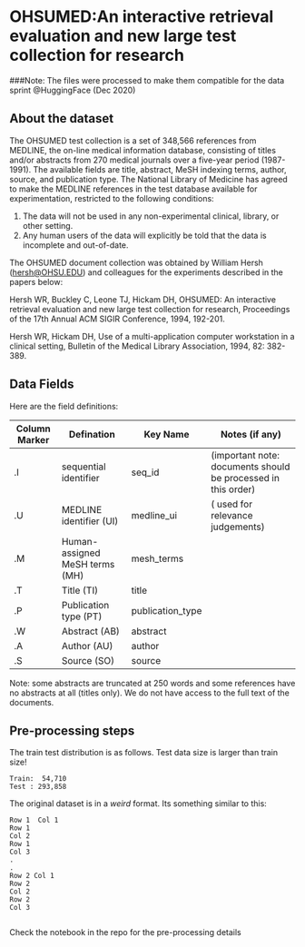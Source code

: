 # OHSUMED:An interactive retrieval evaluation and new large test collection for research

###Note: The files were processed to make them compatible for the data sprint @HuggingFace (Dec 2020) 

## About the dataset

The OHSUMED test collection is a set of 348,566 references from
MEDLINE, the on-line medical information database, consisting of
titles and/or abstracts from 270 medical journals over a five-year
period (1987-1991). The available fields are title, abstract, MeSH
indexing terms, author, source, and publication type. The National
Library of Medicine has agreed to make the MEDLINE references in the
test database available for experimentation, restricted to the
following conditions:

1. The data will not be used in any non-experimental clinical,
library, or other setting.
2.  Any human users of the data will explicitly be told that the data
is incomplete and out-of-date.

The OHSUMED document collection was obtained by William Hersh
(hersh@OHSU.EDU) and colleagues for the experiments described in the
papers below:

Hersh WR, Buckley C, Leone TJ, Hickam DH, OHSUMED: An interactive
retrieval evaluation and new large test collection for research, 
Proceedings of the 17th Annual ACM SIGIR Conference, 1994, 192-201.

Hersh WR, Hickam DH, Use of a multi-application computer workstation
in a clinical setting, Bulletin of the Medical Library Association,
1994, 82: 382-389.

## Data Fields

Here are the field definitions:

| Column Marker | Defination | Key Name | Notes (if any)
|---|---|---|---|
|.I | sequential identifier | seq_id | (important note: documents should be processed in this order)|
|.U | MEDLINE identifier (UI) | medline_ui |(<DOCNO> used for relevance judgements) |
|.M | Human-assigned MeSH terms (MH) | mesh_terms |
|.T | Title (TI)| title |
|.P | Publication type (PT) | publication_type |
|.W | Abstract (AB)| abstract |
|.A | Author (AU)| author |
|.S | Source (SO)| source |

Note: some abstracts are truncated at 250 words and some references
have no abstracts at all (titles only). We do not have access to the
full text of the documents.
    
## Pre-processing steps
    
The train test distribution is as follows. Test data size is larger than train size!

    Train:  54,710
    Test : 293,858

The original dataset is in a _weird_ format. Its something similar to this:

```
Row 1  Col 1
Row 1
Col 2
Row 1
Col 3
.
.
Row 2 Col 1
Row 2
Col 2 
Row 2
Col 3


```


Check the notebook in the repo for the pre-processing details
